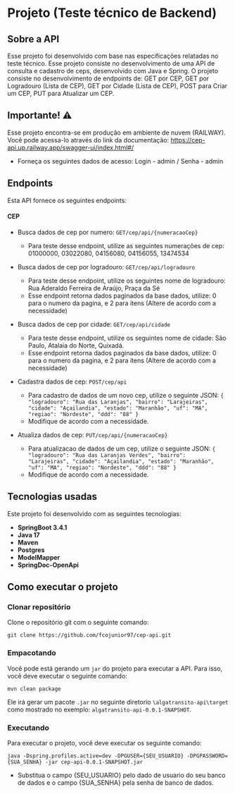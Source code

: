 # Projeto (Teste técnico de Backend)

## Sobre a API
Esse projeto foi desenvolvido com base nas especificações relatadas no teste técnico. Esse projeto consiste no desenvolvimento de uma API de consulta e cadastro de ceps, desenvolvido com Java e Spring.
O projeto consiste no desenvolvimento de endpoints de: GET por CEP, GET por Logradouro (Lista de CEP), GET por Cidade (Lista de CEP), POST para Criar um CEP, PUT para Atualizar um CEP.

## Importante! ⚠️ <br>
Esse projeto encontra-se em produção em ambiente de nuvem (RAILWAY). Você pode acessa-lo através do link da documentação: https://cep-api.up.railway.app/swagger-ui/index.html#/
- Forneça os seguintes dados de acesso: Login - admin / Senha - admin

## Endpoints

Esta API fornece os seguintes endpoints:

#### CEP

- Busca dados de cep por numero: `GET/cep/api/{numeracaoCep}`
    - Para teste desse endpoint, utilize as seguintes numerações de cep: 01000000, 03022080, 04156080, 04156055, 13474534

- Busca dados de cep por logradouro: `GET/cep/api/logradouro`
    - Para teste desse endpoint, utilize os seguintes nome de logradouro: Rua Aderaldo Ferreira de Araújo, Praça da Sé
    - Esse endpoint retorna dados paginados da base dados, utilize: 0 para o numero da pagina, e 2 para itens (Altere de acordo com a necessidade)

- Busca dados de cep por cidade: `GET/cep/api/cidade`
    - Para teste desse endpoint, utilize os seguintes nome de cidade: São Paulo, Atalaia do Norte, Quixadá.
    - Esse endpoint retorna dados paginados da base dados, utilize: 0 para o numero da pagina, e 2 para itens (Altere de acordo com a necessidade)

- Cadastra dados de cep: `POST/cep/api`
   - Para cadastro de dados de um novo cep, utilize o seguinte JSON: 
`{
    "logradouro": "Rua das Laranjas",
    "bairro": "Larajeiras",
    "cidade": "Açailandia",
    "estado": "Maranhão",
    "uf": "MA",
    "regiao": "Nordeste",
    "ddd": "88"
}`
   - Modifique de acordo com a necessidade.

- Atualiza dados de cep: `PUT/cep/api/{numeracaoCep}`

    - Para atualizacao de dados de um cep, utilize o seguinte JSON:
  `{
      "logradouro": "Rua das Laranjas Verdes",
      "bairro": "Larajeiras",
      "cidade": "Açailandia",
      "estado": "Maranhão",
      "uf": "MA",
      "regiao": "Nordeste",
      "ddd": "88"
  }`
  - Modifique de acordo com a necessidade.


## Tecnologias usadas

Este projeto foi desenvolvido com as seguintes tecnologias:

- **SpringBoot 3.4.1**
- **Java 17**
- **Maven**
- **Postgres**
- **ModelMapper**
- **SpringDoc-OpenApi**

## Como executar o projeto

### Clonar repositório

Clone o repositório git com o seguinte comando:

```
git clone https://github.com/fcojunior97/cep-api.git
```

### Empacotando
Você pode está gerando um `jar` do projeto para executar a API. Para isso, você deve executar o seguinte comando:

```
mvn clean package
```

Ele irá gerar um pacote `.jar` no seguinte diretorio `\algatransito-api\target` como mostrado no exemplo: `algatransito-api-0.0.1-SNAPSHOT`.

### Executando
Para executar o projeto, você deve executar os seguinte comando:

```
java -Dspring.profiles.active=dev -DPGUSER={SEU_USUARIO} -DPGPASSWORD={SUA_SENHA} -jar cep-api-0.0.1-SNAPSHOT.jar
```

- Substitua o campo {SEU_USUARIO} pelo dado de usuario do seu banco de dados e o campo {SUA_SENHA} pela senha de banco de dados. 

